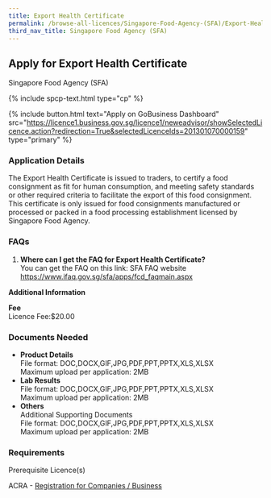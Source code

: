 ```yaml
---
title: Export Health Certificate
permalink: /browse-all-licences/Singapore-Food-Agency-(SFA)/Export-Health-Certificate
third_nav_title: Singapore Food Agency (SFA)
---
```


## Apply for Export Health Certificate

Singapore Food Agency (SFA)

{% include spcp-text.html type="cp" %}

{% include button.html text="Apply on GoBusiness Dashboard" src="https://licence1.business.gov.sg/licence1/neweadvisor/showSelectedLicence.action?redirection=True&selectedLicenceIds=201301070000159" type="primary" %}

### Application Details

<p>The Export Health Certificate is issued to traders, to certify a food consignment as fit for human consumption, and meeting safety standards or other required criteria to facilitate the export of this food consignment. This certificate is only issued for food consignments manufactured or processed or packed in a food processing establishment licensed by Singapore Food Agency.</p>
 <h3>FAQs</h3>
 <ol>
 <li><strong>Where can I get the FAQ for Export Health Certificate?</strong> <br />You can get the FAQ on this link: SFA FAQ website <a href="https://www.ifaq.gov.sg/sfa/apps/fcd_faqmain.aspx" target="_blank" rel="noopener">https://www.ifaq.gov.sg/sfa/apps/fcd_faqmain.aspx</a></li>
 </ol>

**Additional Information**

<p><strong>Fee</strong><br>
 Licence Fee:$20.00<br></p>

### Documents Needed

<ul>
 <li><strong>Product Details</strong><br />File format: DOC,DOCX,GIF,JPG,PDF,PPT,PPTX,XLS,XLSX<br />Maximum upload per application: 2MB</li>
 <li><strong>Lab Results<br /></strong>File format: DOC,DOCX,GIF,JPG,PDF,PPT,PPTX,XLS,XLSX<br />Maximum upload per application: 2MB<strong><br /></strong></li>
 <li><strong>Others</strong><br />Additional Supporting Documents<br />File format: DOC,DOCX,GIF,JPG,PDF,PPT,PPTX,XLS,XLSX<br />Maximum upload per application: 2MB</li>
 </ul>

### Requirements

<p>Prerequisite Licence(s)</p>
 <p>ACRA - <a href="https://licence1.business.gov.sg/licence1/neweadvisor/showSelectedLicence.action?redirection=True&selectedLicenceIds=201301080000175" target="_blank" rel="noopener">Registration for Companies / Business</a></p>

